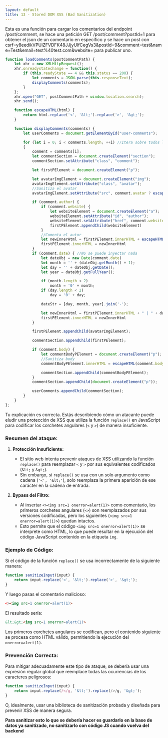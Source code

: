 ```yaml
---
layout: default
title: 13 - Stored DOM XSS (Bad Sanitization)
---
```


Esta es una función para cargar los comentarios del endpoint /post/comment, se hace una petición GET /post/comment?postId=1 para obtener el json de un comentario en específico y se hace un post con csrf=y8eedikVPUiZFVDFK48JJjyUlfCegVs3&postId=9&comment=test&name=Test&email=test%40test.com&website= para publicar uno.

```javascript
function loadComments(postCommentPath) {
    let xhr = new XMLHttpRequest();
    xhr.onreadystatechange = function() {
        if (this.readyState == 4 && this.status == 200) {
            let comments = JSON.parse(this.responseText);
            displayComments(comments);
        }
    };
    xhr.open("GET", postCommentPath + window.location.search);
    xhr.send();

    function escapeHTML(html) {
        return html.replace('<', '&lt;').replace('>', '&gt;');
    }

    function displayComments(comments) {
        let userComments = document.getElementById("user-comments");

        for (let i = 0; i < comments.length; ++i) //Itera sobre todos los comentarios
        {
            comment = comments[i];
            let commentSection = document.createElement("section");
            commentSection.setAttribute("class", "comment");

            let firstPElement = document.createElement("p");

            let avatarImgElement = document.createElement("img");
            avatarImgElement.setAttribute("class", "avatar");
            //Sanitiza el avatar
            avatarImgElement.setAttribute("src", comment.avatar ? escapeHTML(comment.avatar) : "/resources/images/avatarDefault.svg");

            if (comment.author) {
                if (comment.website) {
                    let websiteElement = document.createElement("a");
                    websiteElement.setAttribute("id", "author");
                    websiteElement.setAttribute("href", comment.website);
                    firstPElement.appendChild(websiteElement)
                }
                //Comenta el autor
                let newInnerHtml = firstPElement.innerHTML + escapeHTML(comment.author)
                firstPElement.innerHTML = newInnerHtml
            }
            if (comment.date) { //No se puede inyectar nada
                let dateObj = new Date(comment.date)
                let month = '' + (dateObj.getMonth() + 1);
                let day = '' + dateObj.getDate();
                let year = dateObj.getFullYear();

                if (month.length < 2)
                    month = '0' + month;
                if (day.length < 2)
                    day = '0' + day;

                dateStr = [day, month, year].join('-');

                let newInnerHtml = firstPElement.innerHTML + " | " + dateStr
                firstPElement.innerHTML = newInnerHtml
            }

            firstPElement.appendChild(avatarImgElement);

            commentSection.appendChild(firstPElement);

            if (comment.body) {
                let commentBodyPElement = document.createElement("p");
                //Sanitiza body
                commentBodyPElement.innerHTML = escapeHTML(comment.body);

                commentSection.appendChild(commentBodyPElement);
            }
            commentSection.appendChild(document.createElement("p"));

            userComments.appendChild(commentSection);
        }
    }
};
```

Tu explicación es correcta. Estás describiendo cómo un atacante puede eludir una protección de XSS que utiliza la función `replace()` en JavaScript para codificar los corchetes angulares (`<` y `>`) de manera insuficiente.

### Resumen del ataque:

1. **Protección Insuficiente:**
   - El sitio web intenta prevenir ataques de XSS utilizando la función `replace()` para reemplazar `<` y `>` por sus equivalentes codificados (`&lt;` y `&gt;`).
   - Sin embargo, si `replace()` se usa con un solo argumento como cadena (`'<', '&lt;'`), solo reemplaza la primera aparición de ese carácter en la cadena de entrada.

2. **Bypass del Filtro:**
   - Al insertar `<><img src=1 onerror=alert(1)>` como comentario, los primeros corchetes angulares (`<>`) son reemplazados por sus versiones codificadas, pero los siguientes (`<img src=1 onerror=alert(1)>`) quedan intactos.
   - Esto permite que el código `<img src=1 onerror=alert(1)>` se interprete como HTML, lo que puede resultar en la ejecución del código JavaScript contenido en la etiqueta `img`.

### Ejemplo de Código:

Si el código de la función `replace()` se usa incorrectamente de la siguiente manera:
```javascript
function sanitizeInput(input) {
    return input.replace('<', '&lt;').replace('>', '&gt;');
}
```

Y luego pasas el comentario malicioso:

```html
<><img src=1 onerror=alert(1)>
```

El resultado sería:
```html
&lt;&gt;<img src=1 onerror=alert(1)>
```

Los primeros corchetes angulares se codifican, pero el contenido siguiente se procesa como HTML válido, permitiendo la ejecución del `onerror=alert(1)`.

### Prevención Correcta:

Para mitigar adecuadamente este tipo de ataque, se debería usar una expresión regular global que reemplace todas las ocurrencias de los caracteres peligrosos:
```javascript
function sanitizeInput(input) {
    return input.replace(/</g, '&lt;').replace(/>/g, '&gt;');
}
```

O, idealmente, usar una biblioteca de sanitización probada y diseñada para prevenir XSS de manera segura.


**Para sanitizar esto lo que se debería hacer es guardarlo en la base de datos ya sanitizado, no sanitizarlo con código JS cuando vuelva del backend**

